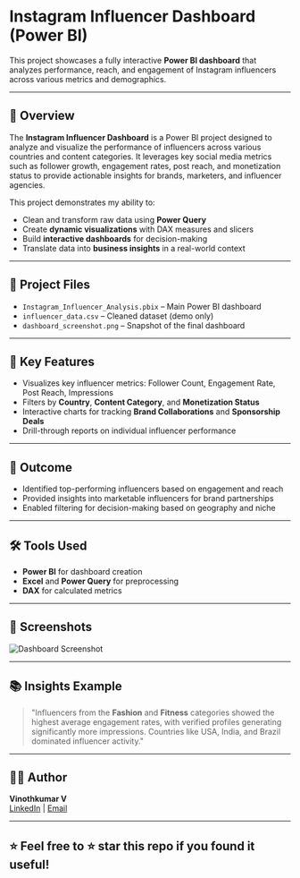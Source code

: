 #  Instagram Influencer Dashboard (Power BI)

This project showcases a fully interactive **Power BI dashboard** that analyzes performance, reach, and engagement of Instagram influencers across various metrics and demographics.

---

## 🧩 Overview

The **Instagram Influencer Dashboard** is a Power BI project designed to analyze and visualize the performance of influencers across various countries and content categories. It leverages key social media metrics such as follower growth, engagement rates, post reach, and monetization status to provide actionable insights for brands, marketers, and influencer agencies.

This project demonstrates my ability to:
- Clean and transform raw data using **Power Query**
- Create **dynamic visualizations** with DAX measures and slicers
- Build **interactive dashboards** for decision-making
- Translate data into **business insights** in a real-world context

---

## 📁 Project Files

- `Instagram_Influencer_Analysis.pbix` – Main Power BI dashboard
- `influencer_data.csv` – Cleaned dataset (demo only)
- `dashboard_screenshot.png` – Snapshot of the final dashboard

---

## 📌 Key Features

- Visualizes key influencer metrics: Follower Count, Engagement Rate, Post Reach, Impressions
- Filters by **Country**, **Content Category**, and **Monetization Status**
- Interactive charts for tracking **Brand Collaborations** and **Sponsorship Deals**
- Drill-through reports on individual influencer performance

---

## 🎯 Outcome

- Identified top-performing influencers based on engagement and reach
- Provided insights into marketable influencers for brand partnerships
- Enabled filtering for decision-making based on geography and niche

---

## 🛠 Tools Used

- **Power BI** for dashboard creation
- **Excel** and **Power Query** for preprocessing
- **DAX** for calculated metrics

---

## 📌 Screenshots

![Dashboard Screenshot](dashboard_screenshot.png)

---

## 📚 Insights Example

> "Influencers from the **Fashion** and **Fitness** categories showed the highest average engagement rates, with verified profiles generating significantly more impressions. Countries like USA, India, and Brazil dominated influencer activity."

---

## 👨‍💻 Author

**Vinothkumar V**  
[LinkedIn](https://linkedin.com/in/your-link) | [Email](mailto:vinothkumar07vel@gmail.com)

---

## ⭐ Feel free to ⭐ star this repo if you found it useful!
